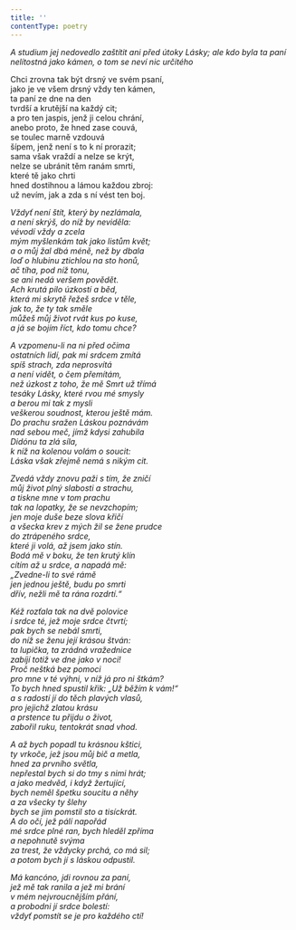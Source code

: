 ```yaml
---
title: ''
contentType: poetry
---
```


<section>

_A studium jej nedovedlo zaštítit ani před útoky Lásky; ale kdo byla ta paní nelítostná jako kámen, o tom se neví nic určitého_

</section>

<section>

Chci zrovna tak být drsný ve svém psaní,  
jako je ve všem drsný vždy ten kámen,  
ta paní ze dne na den  
tvrdší a krutější na každý cit;  
a pro ten jaspis, jenž ji celou chrání,  
anebo proto, že hned zase couvá,  
se toulec marně vzdouvá  
šípem, jenž není s to k ní prorazit;  
sama však vraždí a nelze se krýt,  
nelze se ubránit těm ranám smrti,  
které tě jako chrti  
hned dostihnou a lámou každou zbroj:  
už nevím, jak a zda s ní vést ten boj.

_Vždyť není štít, který by nezlámala,  
a není skrýš, do níž by neviděla:  
vévodí vždy a zcela  
mým myšlenkám tak jako listům květ;  
a o můj žal dbá méně, než by dbala  
loď o hlubinu ztichlou na sto honů,  
ač tíha, pod níž tonu,  
se ani nedá veršem povědět.  
Ach krutá pilo úzkostí a běd,  
která mi skrytě řežeš srdce v těle,  
jak to, že ty tak směle  
můžeš můj život rvát kus po kuse,  
a já se bojím říct, kdo tomu chce?_

</section>

<section>

_A vzpomenu-li na ni před očima  
ostatních lidí, pak mi srdcem zmítá  
spíš strach, zda neprosvítá  
a není vidět, o čem přemítám,  
než úzkost z toho, že mě Smrt už třímá  
tesáky Lásky, které rvou mé smysly  
a berou mi tak z mysli  
veškerou soudnost, kterou ještě mám.  
Do prachu sražen Láskou poznávám  
nad sebou meč, jímž kdysi zahubila  
Didónu ta zlá síla,  
k níž na kolenou volám o soucit:  
Láska však zřejmě nemá s nikým cit._

</section>

<section>

_Zvedá vždy znovu paži s tím, že zničí  
můj život plný slabosti a strachu,  
a tiskne mne v tom prachu  
tak na lopatky, že se nevzchopím;  
jen moje duše beze slova křičí  
a všecka krev z mých žil se žene prudce  
do ztrápeného srdce,  
které ji volá, až jsem jako stín.  
Bodá mě v boku, že ten krutý klín  
cítím až u srdce, a napadá mě:  
„Zvedne-li to své rámě  
jen jednou ještě, budu po smrti  
dřív, nežli mě ta rána rozdrtí.“_

</section>

<section>

_Kéž rozťala tak na dvě polovice  
i srdce té, jež moje srdce čtvrtí;  
pak bych se nebál smrti,  
do níž se ženu její krásou štván:  
ta lupička, ta zrádná vražednice  
zabíjí totiž ve dne jako v noci!  
Proč neštká bez pomoci  
pro mne v té výhni, v níž já pro ni štkám?  
To bych hned spustil křik: „Už běžím k vám!“  
a s radostí jí do těch plavých vlasů,  
pro jejichž zlatou krásu  
a prstence tu přijdu o život,  
zabořil ruku, tentokrát snad vhod._

</section>

<section>

_A až bych popadl tu krásnou kštici,  
ty vrkoče, jež jsou můj bič a metla,  
hned za prvního světla,  
nepřestal bych si do tmy s nimi hrát;  
a jako medvěd, i když žertující,  
bych neměl špetku soucitu a něhy  
a za všecky ty šlehy  
bych se jim pomstil sto a tisíckrát.  
A do očí, jež pálí napořád  
mé srdce plné ran, bych hleděl zpříma  
a nepohnutě svýma  
za trest, že vždycky prchá, co má sil;  
a potom bych jí s láskou odpustil._

</section>

<section>

_Má kancóno, jdi rovnou za paní,  
jež mě tak ranila a jež mi brání  
v mém nejvroucnějším přání,  
a probodni jí srdce bolestí:  
vždyť pomstít se je pro každého ctí!_

</section>
